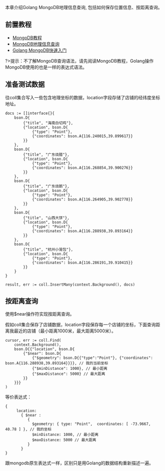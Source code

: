 本章介绍Golang MongoDB地理信息查询, 包括如何保存位置信息、按距离查询。

## 前置教程
- <a href='/#/数据库/mongodb/README'>MongoDB教程</a>
- <a href='/#/数据库/mongodb/position/model'>MongoDB地理信息查询</a>
- <a href='/#/编程语言/golang/MongoDB/fast_induction'>Golang MongoDB快速入门</a>

?>提示：不了解MongoDB查询语法，请先阅读MongoDB教程，Golang操作MongoDB使用的也是一样的表达式语法。

## 准备测试数据

往coll集合写入一些包含地理坐标的数据，location字段存储了店铺的经纬度坐标地址。
```terminal
docs := []interface{}{
    bson.D{
        {"title", "海南白切鸡"},
        {"location", bson.D{
            {"type": "Point"},
            {"coordinates": bson.A{116.240015,39.899617}}
        }}
    },
    bson.D{
        {"title", "广东烧腊"},
        {"location", bson.D{
            {"type": "Point"},
            {"coordinates": bson.A{116.268854,39.900276}}
        }}
    },
    bson.D{
        {"title", "广东烧鹅"},
        {"location", bson.D{
            {"type": "Point"},
            {"coordinates": bson.A{116.264905,39.902778}}
        }}
    },
    bson.D{
        {"title", "山西大饼"},
        {"location", bson.D{
            {"type": "Point"},
            {"coordinates": bson.A{116.288938,39.893164}}
        }}
    },
    bson.D{
        {"title", "杭州小笼包"},
        {"location", bson.D{
            {"type": "Point"},
            {"coordinates": bson.A{116.286191,39.910415}}
        }}
    }
}

result, err := coll.InsertMany(context.Background(), docs)
```

## 按距离查询
使用$near操作符实现按距离查询。

假如coll集合保存了店铺数据，location字段保存每一个店铺的坐标，下面查询距离我最近的店铺（最小距离1000米，最大距离5000米）。
```terminal
cursor, err := coll.Find(
    context.Background(),
    bson.D{{"location", bson.D{
        {"$near": bson.D{
            {"$geometry": bson.D{{"type":"Point"}, {"coordinates": bson.A{116.288938,39.893164}}}}, // 我的当前坐标
            {"$minDistance": 1000}, // 最小距离
            {"$maxDistance": 5000} // 最大距离
        }}
    }}}
)
```

等价表达式：
```terminal
{
     location:
       { $near :
          {
            $geometry: { type: "Point",  coordinates: [ -73.9667, 40.78 ] }, // 我的坐标
            $minDistance: 1000, // 最小距离
            $maxDistance: 5000 // 最大距离
          }
       }
}
```
跟mongodb原生表达式一样，区别只是用Golang的数据结构重新描述一遍。